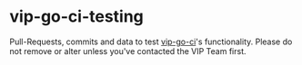 # vip-go-ci-testing
Pull-Requests, commits and data to test <a href="https://github.com/automattic/vip-go-ci/">vip-go-ci</a>'s functionality. Please do not remove or alter unless you've contacted the VIP Team first.
